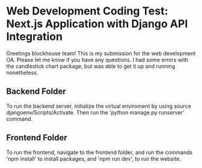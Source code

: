 # Web Development Coding Test: Next.js Application with Django API Integration 

Greetings blockhouse team! This is my submission for the web development OA. Please let me know if you have any questions. I had some errors with the candlestick chart package, but was able to get it up and running nonetheless.

## Backend Folder

To run the backend server, initialize the virtual enviroment by using source djangoenv/Scripts/Activate. Then run the 'python manage.py runserver' command. 

## Frontend Folder

To run the frontend, navigate to the frontend folder, and run the commands 'npm install' to install packages, and 'npm run dev', to run the website. 